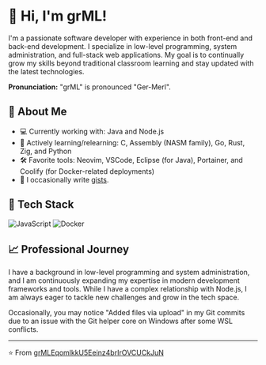 
# 👋 Hi, I'm grML!

I'm a passionate software developer with experience in both front-end and back-end development. I specialize in low-level programming, system administration, and full-stack web applications. My goal is to continually grow my skills beyond traditional classroom learning and stay updated with the latest technologies.

**Pronunciation:** "grML" is pronounced "Ger-Merl".

## 🚀 About Me

- 💻 Currently working with: Java and Node.js
- 🌱 Actively learning/relearning: C, Assembly (NASM family), Go, Rust, Zig, and Python
- 🛠️ Favorite tools: Neovim, VSCode, Eclipse (for Java), Portainer, and Coolify (for Docker-related deployments)
- 📰 I occasionally write [gists](https://gist.github.com/grMLEqomlkkU5Eeinz4brIrOVCUCkJuN).

## 🧰 Tech Stack

![JavaScript](https://img.shields.io/badge/-JavaScript-black?style=flat-square&logo=javascript)
![Docker](https://img.shields.io/badge/-Docker-black?style=flat-square&logo=docker)

## 📈 Professional Journey

I have a background in low-level programming and system administration, and I am continuously expanding my expertise in modern development frameworks and tools. While I have a complex relationship with Node.js, I am always eager to tackle new challenges and grow in the tech space.

Occasionally, you may notice "Added files via upload" in my Git commits due to an issue with the Git helper core on Windows after some WSL conflicts.

---

⭐️ From [grMLEqomlkkU5Eeinz4brIrOVCUCkJuN](https://github.com/grMLEqomlkkU5Eeinz4brIrOVCUCkJuN)

